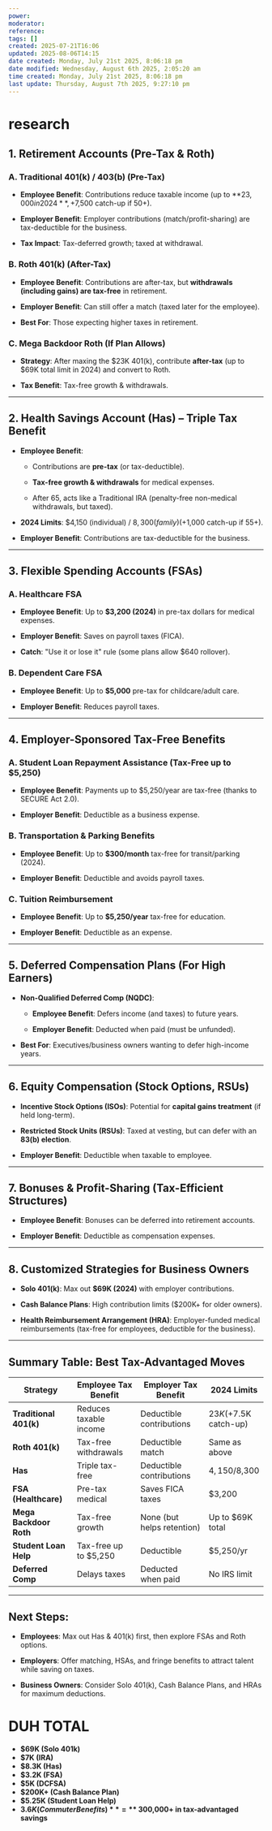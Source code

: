 ```yaml
---
power: 
moderator: 
reference: 
tags: []
created: 2025-07-21T16:06
updated: 2025-08-06T14:15
date created: Monday, July 21st 2025, 8:06:18 pm
date modified: Wednesday, August 6th 2025, 2:05:20 am
time created: Monday, July 21st 2025, 8:06:18 pm
last update: Thursday, August 7th 2025, 9:27:10 pm
---
```


# research
## **1. Retirement Accounts (Pre-Tax & Roth)**

### **A. Traditional 401(k) / 403(b) (Pre-Tax)**

- **Employee Benefit**: Contributions reduce taxable income (up to **$23,000 in 2024**, +$7,500 catch-up if 50+).
    
- **Employer Benefit**: Employer contributions (match/profit-sharing) are tax-deductible for the business.
    
- **Tax Impact**: Tax-deferred growth; taxed at withdrawal.
    

### **B. Roth 401(k) (After-Tax)**

- **Employee Benefit**: Contributions are after-tax, but **withdrawals (including gains) are tax-free** in retirement.
    
- **Employer Benefit**: Can still offer a match (taxed later for the employee).
    
- **Best For**: Those expecting higher taxes in retirement.
    

### **C. Mega Backdoor Roth (If Plan Allows)**

- **Strategy**: After maxing the $23K 401(k), contribute **after-tax** (up to $69K total limit in 2024) and convert to Roth.
    
- **Tax Benefit**: Tax-free growth & withdrawals.
    

---

## **2. Health Savings Account (Has) – Triple Tax Benefit**

- **Employee Benefit**:
    
    - Contributions are **pre-tax** (or tax-deductible).
        
    - **Tax-free growth & withdrawals** for medical expenses.
        
    - After 65, acts like a Traditional IRA (penalty-free non-medical withdrawals, but taxed).
        
- **2024 Limits**: $4,150 (individual) / $8,300 (family) (+$1,000 catch-up if 55+).
    
- **Employer Benefit**: Contributions are tax-deductible for the business.
    

---

## **3. Flexible Spending Accounts (FSAs)**

### **A. Healthcare FSA**

- **Employee Benefit**: Up to **$3,200 (2024)** in pre-tax dollars for medical expenses.
    
- **Employer Benefit**: Saves on payroll taxes (FICA).
    
- **Catch**: "Use it or lose it" rule (some plans allow $640 rollover).
    

### **B. Dependent Care FSA**

- **Employee Benefit**: Up to **$5,000** pre-tax for childcare/adult care.
    
- **Employer Benefit**: Reduces payroll taxes.
    

---

## **4. Employer-Sponsored Tax-Free Benefits**

### **A. Student Loan Repayment Assistance (Tax-Free up to $5,250)**

- **Employee Benefit**: Payments up to $5,250/year are tax-free (thanks to SECURE Act 2.0).
    
- **Employer Benefit**: Deductible as a business expense.
    

### **B. Transportation & Parking Benefits**

- **Employee Benefit**: Up to **$300/month** tax-free for transit/parking (2024).
    
- **Employer Benefit**: Deductible and avoids payroll taxes.
    

### **C. Tuition Reimbursement**

- **Employee Benefit**: Up to **$5,250/year** tax-free for education.
    
- **Employer Benefit**: Deductible as an expense.
    

---

## **5. Deferred Compensation Plans (For High Earners)**

- **Non-Qualified Deferred Comp (NQDC)**:
    
    - **Employee Benefit**: Defers income (and taxes) to future years.
        
    - **Employer Benefit**: Deducted when paid (must be unfunded).
        
- **Best For**: Executives/business owners wanting to defer high-income years.
    

---

## **6. Equity Compensation (Stock Options, RSUs)**

- **Incentive Stock Options (ISOs)**: Potential for **capital gains treatment** (if held long-term).
    
- **Restricted Stock Units (RSUs)**: Taxed at vesting, but can defer with an **83(b) election**.
    
- **Employer Benefit**: Deductible when taxable to employee.
    

---

## **7. Bonuses & Profit-Sharing (Tax-Efficient Structures)**

- **Employee Benefit**: Bonuses can be deferred into retirement accounts.
    
- **Employer Benefit**: Deductible as compensation expenses.
    

---

## **8. Customized Strategies for Business Owners**

- **Solo 401(k)**: Max out **$69K (2024)** with employer contributions.
    
- **Cash Balance Plans**: High contribution limits ($200K+ for older owners).
    
- **Health Reimbursement Arrangement (HRA)**: Employer-funded medical reimbursements (tax-free for employees, deductible for the business).
    

---

## **Summary Table: Best Tax-Advantaged Moves**

| Strategy               | Employee Tax Benefit   | Employer Tax Benefit       | 2024 Limits            |
| ---------------------- | ---------------------- | -------------------------- | ---------------------- |
| **Traditional 401(k)** | Reduces taxable income | Deductible contributions   | $23K (+$7.5K catch-up) |
| **Roth 401(k)**        | Tax-free withdrawals   | Deductible match           | Same as above          |
| **Has**                | Triple tax-free        | Deductible contributions   | $4,150/$8,300          |
| **FSA (Healthcare)**   | Pre-tax medical        | Saves FICA taxes           | $3,200                 |
| **Mega Backdoor Roth** | Tax-free growth        | None (but helps retention) | Up to $69K total       |
| **Student Loan Help**  | Tax-free up to $5,250  | Deductible                 | $5,250/yr              |
| **Deferred Comp**      | Delays taxes           | Deducted when paid         | No IRS limit           |

---

## **Next Steps:**

- **Employees**: Max out Has & 401(k) first, then explore FSAs and Roth options.
    
- **Employers**: Offer matching, HSAs, and fringe benefits to attract talent while saving on taxes.
    
- **Business Owners**: Consider Solo 401(k), Cash Balance Plans, and HRAs for maximum deductions.

# DUH TOTAL
- **$69K (Solo 401k)**
- **$7K (IRA)**
- **$8.3K (Has)**
- **$3.2K (FSA)**
- **$5K (DCFSA)**
- **$200K+ (Cash Balance Plan)**
- **$5.25K (Student Loan Help)**
- **$3.6K (Commuter Benefits)**  
    = **~$300,000+ in tax-advantaged savings**